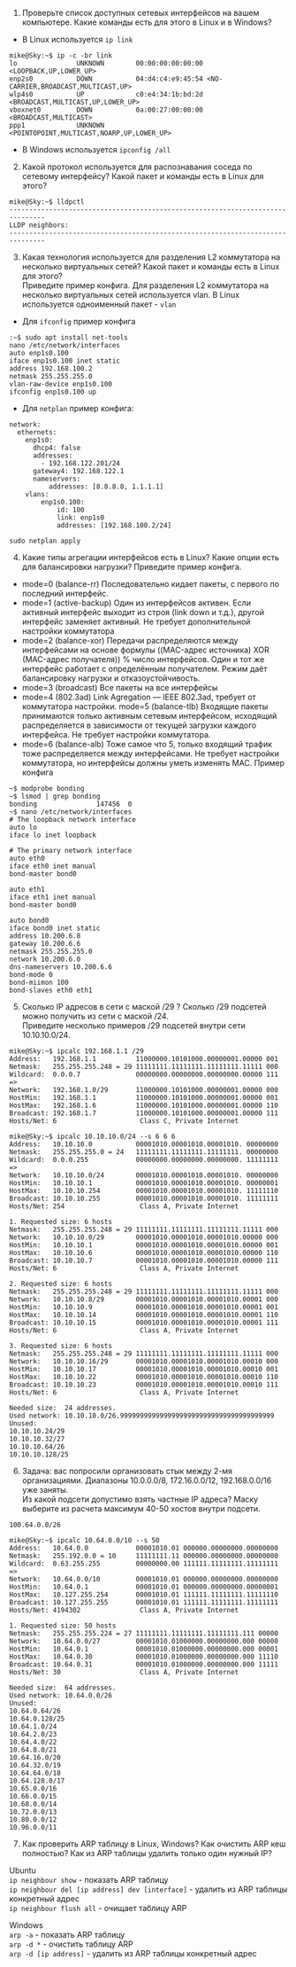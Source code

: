 1. Проверьте список доступных сетевых интерфейсов на вашем компьютере. Какие команды есть для этого в Linux и в Windows?  
  
- В Linux используется ```ip link```
```
mike@Sky:~$ ip -c -br link
lo               UNKNOWN        00:00:00:00:00:00 <LOOPBACK,UP,LOWER_UP> 
enp2s0           DOWN           04:d4:c4:e9:45:54 <NO-CARRIER,BROADCAST,MULTICAST,UP> 
wlp4s0           UP             c0:e4:34:1b:bd:2d <BROADCAST,MULTICAST,UP,LOWER_UP> 
vboxnet0         DOWN           0a:00:27:00:00:00 <BROADCAST,MULTICAST> 
ppp1             UNKNOWN        <POINTOPOINT,MULTICAST,NOARP,UP,LOWER_UP>
```
- В Windows используется ```ipconfig /all```
  
2. Какой протокол используется для распознавания соседа по сетевому интерфейсу? Какой пакет и команды есть в Linux для этого?  
```
mike@Sky:~$ lldpctl
-------------------------------------------------------------------------------
LLDP neighbors:
-------------------------------------------------------------------------------
```
  
3. Какая технология используется для разделения L2 коммутатора на несколько виртуальных сетей? Какой пакет и команды есть в Linux для этого?  
Приведите пример конфига.
Для разделения L2 коммутатора на несколько виртуальных сетей используется vlan. В Linux используется одноименный пакет - ```vlan```  

- Для ```ifconfig``` пример конфига
```
:~$ sudo apt install net-tools
nano /etc/network/interfaces 
auto enp1s0.100
iface enp1s0.100 inet static
address 192.168.100.2
netmask 255.255.255.0
vlan-raw-device enp1s0.100
ifconfig enp1s0.100 up
```
- Для ```netplan``` пример конфига:
```
network:
  ethernets:
    enp1s0:
      dhcp4: false
      addresses:
        - 192.168.122.201/24
      gateway4: 192.168.122.1
      nameservers:
          addresses: [8.8.8.8, 1.1.1.1]
    vlans:
        enp1s0.100:
            id: 100
            link: enp1s0
            addresses: [192.168.100.2/24]
```
```sudo netplan apply```

4. Какие типы агрегации интерфейсов есть в Linux? Какие опции есть для балансировки нагрузки? Приведите пример конфига.  

- mode=0 (balance-rr)
Последовательно кидает пакеты, с первого по последний интерфейс.
- mode=1 (active-backup)
Один из интерфейсов активен. Если активный интерфейс выходит из строя (link down и т.д.), другой интерфейс заменяет активный. Не требует дополнительной настройки коммутатора
- mode=2 (balance-xor)
Передачи распределяются между интерфейсами на основе формулы ((MAC-адрес источника) XOR (MAC-адрес получателя)) % число интерфейсов. Один и тот же интерфейс работает с определённым получателем. Режим даёт балансировку нагрузки и отказоустойчивость.
- mode=3 (broadcast)
Все пакеты на все интерфейсы
- mode=4 (802.3ad)
Link Agregation — IEEE 802.3ad, требует от коммутатора настройки.
mode=5 (balance-tlb)
Входящие пакеты принимаются только активным сетевым интерфейсом, исходящий распределяется в зависимости от текущей загрузки каждого интерфейса. Не требует настройки коммутатора.
- mode=6 (balance-alb)
Тоже самое что 5, только входящий трафик тоже распределяется между интерфейсами. Не требует настройки коммутатора, но интерфейсы должны уметь изменять MAC.
Пример конфига
```
~$ modprobe bonding
~$ lsmod | grep bonding
bonding               147456  0
~$ nano /etc/network/interfaces
# The loopback network interface
auto lo
iface lo inet loopback

# The primary network interface
auto eth0
iface eth0 inet manual
bond-master bond0

auto eth1
iface eth1 inet manual
bond-master bond0

auto bond0
iface bond0 inet static
address 10.200.6.8
gateway 10.200.6.6
netmask 255.255.255.0
network 10.200.6.0
dns-nameservers 10.200.6.6
bond-mode 0
bond-miimon 100
bond-slaves eth0 eth1
```  
5. Сколько IP адресов в сети с маской /29 ? Сколько /29 подсетей можно получить из сети с маской /24.  
Приведите несколько примеров /29 подсетей внутри сети 10.10.10.0/24.  
```
mike@Sky:~$ ipcalc 192.168.1.1 /29
Address:   192.168.1.1          11000000.10101000.00000001.00000 001
Netmask:   255.255.255.248 = 29 11111111.11111111.11111111.11111 000
Wildcard:  0.0.0.7              00000000.00000000.00000000.00000 111
=>
Network:   192.168.1.0/29       11000000.10101000.00000001.00000 000
HostMin:   192.168.1.1          11000000.10101000.00000001.00000 001
HostMax:   192.168.1.6          11000000.10101000.00000001.00000 110
Broadcast: 192.168.1.7          11000000.10101000.00000001.00000 111
Hosts/Net: 6                     Class C, Private Internet
```
```
mike@Sky:~$ ipcalc 10.10.10.0/24 --s 6 6 6
Address:   10.10.10.0           00001010.00001010.00001010. 00000000
Netmask:   255.255.255.0 = 24   11111111.11111111.11111111. 00000000
Wildcard:  0.0.0.255            00000000.00000000.00000000. 11111111
=>
Network:   10.10.10.0/24        00001010.00001010.00001010. 00000000
HostMin:   10.10.10.1           00001010.00001010.00001010. 00000001
HostMax:   10.10.10.254         00001010.00001010.00001010. 11111110
Broadcast: 10.10.10.255         00001010.00001010.00001010. 11111111
Hosts/Net: 254                   Class A, Private Internet

1. Requested size: 6 hosts
Netmask:   255.255.255.248 = 29 11111111.11111111.11111111.11111 000
Network:   10.10.10.0/29        00001010.00001010.00001010.00000 000
HostMin:   10.10.10.1           00001010.00001010.00001010.00000 001
HostMax:   10.10.10.6           00001010.00001010.00001010.00000 110
Broadcast: 10.10.10.7           00001010.00001010.00001010.00000 111
Hosts/Net: 6                     Class A, Private Internet

2. Requested size: 6 hosts
Netmask:   255.255.255.248 = 29 11111111.11111111.11111111.11111 000
Network:   10.10.10.8/29        00001010.00001010.00001010.00001 000
HostMin:   10.10.10.9           00001010.00001010.00001010.00001 001
HostMax:   10.10.10.14          00001010.00001010.00001010.00001 110
Broadcast: 10.10.10.15          00001010.00001010.00001010.00001 111
Hosts/Net: 6                     Class A, Private Internet

3. Requested size: 6 hosts
Netmask:   255.255.255.248 = 29 11111111.11111111.11111111.11111 000
Network:   10.10.10.16/29       00001010.00001010.00001010.00010 000
HostMin:   10.10.10.17          00001010.00001010.00001010.00010 001
HostMax:   10.10.10.22          00001010.00001010.00001010.00010 110
Broadcast: 10.10.10.23          00001010.00001010.00001010.00010 111
Hosts/Net: 6                     Class A, Private Internet

Needed size:  24 addresses.
Used network: 10.10.10.0/26.999999999999999999999999999999999999999
Unused:
10.10.10.24/29
10.10.10.32/27
10.10.10.64/26
10.10.10.128/25
```

6. Задача: вас попросили организовать стык между 2-мя организациями. Диапазоны 10.0.0.0/8, 172.16.0.0/12, 192.168.0.0/16 уже заняты.  
Из какой подсети допустимо взять частные IP адреса? Маску выберите из расчета максимум 40-50 хостов внутри подсети.  
  
```100.64.0.0/26```
```
mike@Sky:~$ ipcalc 10.64.0.0/10 --s 50
Address:   10.64.0.0            00001010.01 000000.00000000.00000000
Netmask:   255.192.0.0 = 10     11111111.11 000000.00000000.00000000
Wildcard:  0.63.255.255         00000000.00 111111.11111111.11111111
=>
Network:   10.64.0.0/10         00001010.01 000000.00000000.00000000
HostMin:   10.64.0.1            00001010.01 000000.00000000.00000001
HostMax:   10.127.255.254       00001010.01 111111.11111111.11111110
Broadcast: 10.127.255.255       00001010.01 111111.11111111.11111111
Hosts/Net: 4194302               Class A, Private Internet

1. Requested size: 50 hosts
Netmask:   255.255.255.224 = 27 11111111.11111111.11111111.111 00000
Network:   10.64.0.0/27         00001010.01000000.00000000.000 00000
HostMin:   10.64.0.1            00001010.01000000.00000000.000 00001
HostMax:   10.64.0.30           00001010.01000000.00000000.000 11110
Broadcast: 10.64.0.31           00001010.01000000.00000000.000 11111
Hosts/Net: 30                    Class A, Private Internet

Needed size:  64 addresses.
Used network: 10.64.0.0/26
Unused:
10.64.0.64/26
10.64.0.128/25
10.64.1.0/24
10.64.2.0/23
10.64.4.0/22
10.64.8.0/21
10.64.16.0/20
10.64.32.0/19
10.64.64.0/18
10.64.128.0/17
10.65.0.0/16
10.66.0.0/15
10.68.0.0/14
10.72.0.0/13
10.80.0.0/12
10.96.0.0/11
```  

7. Как проверить ARP таблицу в Linux, Windows? Как очистить ARP кеш полностью? Как из ARP таблицы удалить только один нужный IP?  
  
Ubuntu  
```ip neighbour show``` - показать ARP таблицу  
```ip neighbour del [ip address] dev [interface]``` - удалить из ARP таблицы конкретный адрес  
```ip neighbour flush all``` - очищает таблицу ARP  

Windows  
```arp -a``` - показать ARP таблицу  
```arp -d *``` - очистить таблицу ARP  
```arp -d [ip address]``` - удалить из ARP таблицы конкретный адрес  
